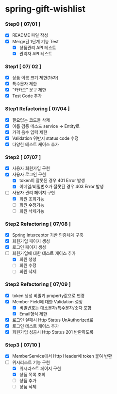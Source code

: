 # spring-gift-wishlist

### Step0 [ 07/01 ]

- [x] README 파일 작성
- [x] Merge된 1단계 기능 Test
  - [x] 상품관리 API 테스트
  - [x] 관리자 API 테스트

### Step1 [ 07/ 02 ]
- [x] 상품 이름 크기 제한(15자)
- [x] 특수문자 제한
- [x] "카카오" 문구 제한
- [x] Test Code 추가

### Step1 Refactoring [ 07/04 ]
- [x] 필요없는 코드들 삭제
- [x] 이름 검증 메소드 service -> Entity로
- [x] 가격 음수 입력 제한
- [x] Validation 위반시 status code 수정
- [x] 다양한 테스트 케이스 추가

### Step2 [ 07/07 ]
- [x] 사용자 회원가입 구현
- [x] 사용자 로그인 구현
  - [x] token이 잘못된 경우 401 Error 발생
  - [x] 이메일/비밀번호가 잘못된 경우 403 Error 발생
- [ ] 사용자 관리 페이지 구현
  - [x] 회원 조회기능
  - [ ] 회원 수정기능
  - [ ] 회원 삭제기능

### Step2 Refactoring [ 07/08 ]
- [x] Spring Interceptor 기반 인증체계 구축
- [x] 회원가입 페이지 생성
- [x] 로그인 페이지 생성
- [ ] 회원가입에 대한 테스트 케이스 추가
  - [x] 회원 생성
  - [ ] 회원 수정
  - [ ] 회원 삭제

### Step2 Refactoring [ 07/09 ]
- [x] token 생성 비밀키 property값으로 변경
- [x] Member Field에 대한 Validation 설정
  - [x] 비밀번호는 대소문자/특수문자/숫자 포함
  - [x] Email형식 제한
- [x] 로그인 실패시 Http Status UnAuthorized로
- [x] 로그인 테스트 케이스 추가
- [x] 회원가입 성공시 Http Status 201 반환하도록

### Step3 [ 07/10 ]
- [x] MemberService에서 Http Header에 token 붙여 반환
- [ ] 위시리스트 기능 구현
  - [x] 위시리스트 페이지 구현
  - [x] 상품 목록 조회
  - [ ] 상품 추가
  - [ ] 상품 삭제
